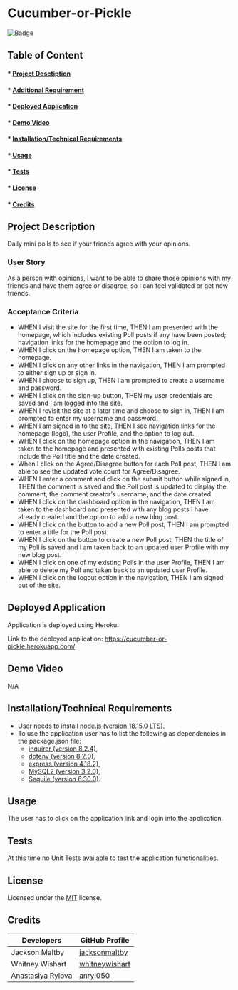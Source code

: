 
# Cucumber-or-Pickle

![Badge](https://img.shields.io/badge/license-MIT-green?style=plastic&logo=appveyor)

## Table of Content
#### * [Project Desctiption](#description)
#### * [Additional Requirement](#requirements)
#### * [Deployed Application](#application)
#### * [Demo Video](#video)
#### * [Installation/Technical Requirements](#installation)
#### * [Usage](#usage)
#### * [Tests](#tests)
#### * [License](#license)
#### * [Credits](#credits)


## Project Description
Daily mini polls to see if your friends agree with your opinions. 

### User Story
As a person with opinions, 
I want to be able to share those opinions with my friends and have them agree or disagree, 
so I can feel validated or get new friends.

### Acceptance Criteria
- WHEN I visit the site for the first time, THEN I am presented with the homepage, which includes existing Poll posts if any have been posted; navigation links for the homepage and the option to log in.
- WHEN I click on the homepage option, THEN I am taken to the homepage.
- WHEN I click on any other links in the navigation, THEN I am prompted to either sign up or sign in.
- WHEN I choose to sign up, THEN I am prompted to create a username and password.
- WHEN I click on the sign-up button, THEN my user credentials are saved and I am logged into the site.
- WHEN I revisit the site at a later time and choose to sign in, THEN I am prompted to enter my username and password.
- WHEN I am signed in to the site, THEN I see navigation links for the homepage (logo), the user Profile, and the option to log out.
- WHEN I click on the homepage option in the navigation, THEN I am taken to the homepage and presented with existing Polls posts that include the Poll title and the date created.
- When I click on the Agree/Disagree button for each Poll post, THEN I am able to see the updated vote count for Agree/Disagree. 
- WHEN I enter a comment and click on the submit button while signed in, THEN the comment is saved and the Poll post is updated to display the comment, the comment creator’s username, and the date created.
- WHEN I click on the dashboard option in the navigation, THEN I am taken to the dashboard and presented with any blog posts I have already created and the option to add a new blog post.
- WHEN I click on the button to add a new Poll post, THEN I am prompted to enter a title for the Poll post.
- WHEN I click on the button to create a new Poll post, THEN the title of my Poll is saved and I am taken back to an updated user Profile with my new blog post.
- WHEN I click on one of my existing Polls in the user Profile, THEN I am able to delete my Poll and taken back to an updated user Profile.
- WHEN I click on the logout option in the navigation, THEN I am signed out of the site.

## Deployed Application
Application is deployed using Heroku.

Link to the deployed application: https://cucumber-or-pickle.herokuapp.com/


## Demo Video
N/A


## Installation/Technical Requirements
- User needs to install [node.js (version 18.15.0 LTS)](https://nodejs.org/en/).
- To use the application user has to list the following as dependencies in the package.json file:
  - [inquirer (version 8.2.4)](https://www.npmjs.com/package/inquirer/v/8.2.4),
  - [dotenv (version 8.2.0)](https://www.npmjs.com/package/dotenv/v/8.2.0),
  - [express (version 4.18.2)](https://www.npmjs.com/package/express),
  - [MySQL2 (version 3.2.0)](https://www.npmjs.com/package/mysql2),
  - [Sequile (version 6.30.0)](https://www.npmjs.com/package/sequelize).

## Usage
The user has to click on the application link and login into the application. 


## Tests
At this time no Unit Tests available to test the application functionalities. 


## License
Licensed under the [MIT](https://choosealicense.com/licenses/mit/) license.


## Credits 

| Developers         | GitHub Profile|
| -----------  | ----------- |
|Jackson Maltby| [jacksonmaltby](https://github.com/jacksonmaltby)  |
|Whitney Wishart|[whitneywishart](https://github.com/whitneywishart) |
|Anastasiya Rylova|[anryl050](https://github.com/anryl050) |
